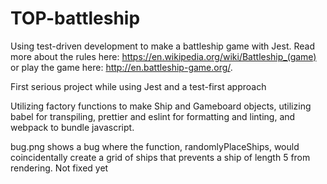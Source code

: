 # TOP-battleship

Using test-driven development to make a battleship game with Jest. Read more about the rules here: https://en.wikipedia.org/wiki/Battleship_(game) or play the game here: http://en.battleship-game.org/.

First serious project while using Jest and a test-first approach

Utilizing factory functions to make Ship and Gameboard objects, utilizing babel for transpiling, prettier and eslint for formatting and linting, and webpack to bundle javascript.

bug.png shows a bug where the function, randomlyPlaceShips, would coincidentally create a grid of ships that prevents a ship of length 5 from rendering. Not fixed yet
